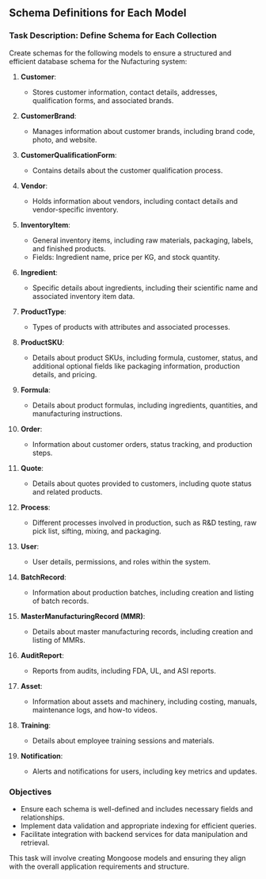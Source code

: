 ## Schema Definitions for Each Model

### Task Description: Define Schema for Each Collection

Create schemas for the following models to ensure a structured and efficient database schema for the Nufacturing system:

1. **Customer**:
   - Stores customer information, contact details, addresses, qualification forms, and associated brands.

2. **CustomerBrand**:
   - Manages information about customer brands, including brand code, photo, and website.

3. **CustomerQualificationForm**:
   - Contains details about the customer qualification process.

4. **Vendor**:
   - Holds information about vendors, including contact details and vendor-specific inventory.

5. **InventoryItem**:
   - General inventory items, including raw materials, packaging, labels, and finished products.
   - Fields: Ingredient name, price per KG, and stock quantity.

6. **Ingredient**:
   - Specific details about ingredients, including their scientific name and associated inventory item data.

7. **ProductType**:
   - Types of products with attributes and associated processes.

8. **ProductSKU**:
   - Details about product SKUs, including formula, customer, status, and additional optional fields like packaging information, production details, and pricing.

9. **Formula**:
   - Details about product formulas, including ingredients, quantities, and manufacturing instructions.

10. **Order**:
    - Information about customer orders, status tracking, and production steps.

11. **Quote**:
    - Details about quotes provided to customers, including quote status and related products.

12. **Process**:
    - Different processes involved in production, such as R&D testing, raw pick list, sifting, mixing, and packaging.

13. **User**:
    - User details, permissions, and roles within the system.

14. **BatchRecord**:
    - Information about production batches, including creation and listing of batch records.

15. **MasterManufacturingRecord (MMR)**:
    - Details about master manufacturing records, including creation and listing of MMRs.

16. **AuditReport**:
    - Reports from audits, including FDA, UL, and ASI reports.

17. **Asset**:
    - Information about assets and machinery, including costing, manuals, maintenance logs, and how-to videos.

18. **Training**:
    - Details about employee training sessions and materials.

19. **Notification**:
    - Alerts and notifications for users, including key metrics and updates.

### Objectives

- Ensure each schema is well-defined and includes necessary fields and relationships.
- Implement data validation and appropriate indexing for efficient queries.
- Facilitate integration with backend services for data manipulation and retrieval.

This task will involve creating Mongoose models and ensuring they align with the overall application requirements and structure.
